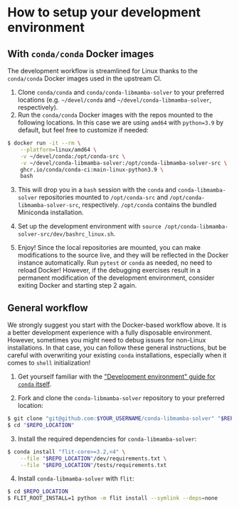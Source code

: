 # How to setup your development environment

## With `conda/conda` Docker images

The development workflow is streamlined for Linux thanks to the `conda/conda` Docker images used in the upstream CI.

1. Clone `conda/conda` and `conda/conda-libmamba-solver` to your preferred locations 
   (e.g. `~/devel/conda` and `~/devel/conda-libmamba-solver`, respectively).
2. Run the `conda/conda` Docker images with the repos mounted to the following locations. 
   In this case we are using `amd64` with `python=3.9` by default, but feel free to customize if needed:

```bash
$ docker run -it --rm \
    --platform=linux/amd64 \
    -v ~/devel/conda:/opt/conda-src \
    -v ~/devel/conda-libmamba-solver:/opt/conda-libmamba-solver-src \
    ghcr.io/conda/conda-ci:main-linux-python3.9 \
    bash
```

3. This will drop you in a `bash` session with the `conda` and `conda-libmamba-solver` repositories
   mounted to `/opt/conda-src` and `/opt/conda-libmamba-solver-src`, respectively.
   `/opt/conda` contains the bundled Miniconda installation.

4. Set up the development environment with `source /opt/conda-libmamba-solver-src/dev/bashrc_linux.sh`.

5. Enjoy! Since the local repositories are mounted, you can make modifications to the source live, 
   and they will be reflected in the Docker instance automatically. 
   Run `pytest` or `conda` as needed, no need to reload Docker!
   However, if the debugging exercises result in a permanent modification of the development environment,
   consider exiting Docker and starting step 2 again.


## General workflow

We strongly suggest you start with the Docker-based workflow above.
It is a better development experience with a fully disposable environment.
However, sometimes you might need to debug issues for non-Linux installations.
In that case, you can follow these general instructions, 
but be careful with overwriting your existing `conda` installations,
especially when it comes to `shell` initialization!

1. Get yourself familiar with the ["Development environment" guide for `conda` itself][conda_dev].

2. Fork and clone the `conda-libmamba-solver` repository to your preferred location:

```bash
$ git clone "git@github.com:$YOUR_USERNAME/conda-libmamba-solver" "$REPO_LOCATION"
$ cd "$REPO_LOCATION"
```

3. Install the required dependencies for `conda-libmamba-solver`:

```bash
$ conda install "flit-core>=3.2,<4" \
    --file "$REPO_LOCATION"/dev/requirements.txt \
    --file "$REPO_LOCATION"/tests/requirements.txt
```

4. Install `conda-libmamba-solver` with `flit`:

```bash
$ cd $REPO_LOCATION
$ FLIT_ROOT_INSTALL=1 python -m flit install --symlink --deps=none
```

<!-- LINKS -->

[conda_dev]: https://docs.conda.io/projects/conda/en/latest/dev-guide/development-environment.html